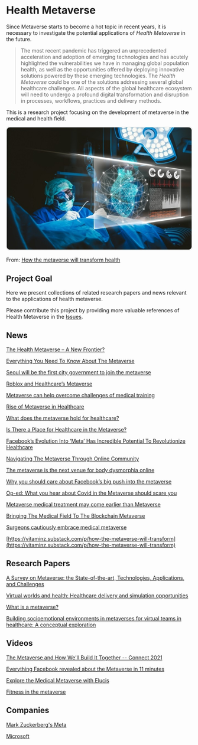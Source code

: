 # Health Metaverse
Since Metaverse starts to become a hot topic in recent years, it is necessary to investigate the potential applications of *Health Metaverse* in the future. 

> The most recent pandemic has triggered an unprecedented acceleration and adoption of emerging technologies and has acutely highlighted the vulnerabilities we have in managing global population health, as well as the opportunities offered by deploying innovative solutions powered by these emerging technologies. The *Health Metaverse* could be one of the solutions addressing several global healthcare challenges. All aspects of the global healthcare ecosystem will need to undergo a profound digital transformation and disruption in processes, workflows, practices and delivery methods.

This is a research project focusing on the development of metaverse in the medical and health field. 

![Health Metaverse](images/health-metaverse-2.jpg)

From: [How the metaverse will transform health](https://vitaminz.substack.com/p/how-the-metaverse-will-transform)

##  Project Goal
Here we present collections of related research papers and news relevant to the applications of health metaverse. 

Please contribute this project by providing more valuable references of Health Metaverse in the [Issues](https://github.com/dhchenx/health-metaverse/issues). 

## News

[The Health Metaverse – A New Frontier?](https://coruzant.com/health-tech/the-health-metaverse-a-new-frontier/)

[Everything You Need To Know About The Metaverse](https://www.protocol.com/metaverse-meaning?rebelltitem=1#rebelltitem1)

[Seoul will be the first city government to join the metaverse](https://qz.com/2086353/seoul-is-developing-a-metaverse-government-platform/)

[Roblox and Healthcare’s Metaverse](https://thehealthcareblog.com/blog/2021/03/16/roblox-and-healthcares-metaverse/)

[Metaverse can help overcome challenges of medical training](http://www.koreabiomed.com/news/articleView.html?idxno=11602)

[Rise of Metaverse in Healthcare](https://www.taliun.com/p/rise-of-metaverse-in-healthcare)

[What does the metaverse hold for healthcare?](https://www.sagentiainnovation.com/insights/what-does-the-metaverse-hold-for-healthcare/)

[Is There a Place for Healthcare in the Metaverse?](https://healthmanagement.org/c/it/post/is-there-a-place-for-healthcare-in-the-metaverse)

[Facebook’s Evolution Into ‘Meta’ Has Incredible Potential To Revolutionize Healthcare](https://www.forbes.com/sites/saibala/2021/10/30/facebooks-evolution-into-meta-has-incredible-potential-to-revolutionize-healthcare/?sh=30b5afe15c5f)

[Navigating The Metaverse Through Online Community](https://advertisingweek.com/navigating-the-metaverse-through-online-community/)

[The metaverse is the next venue for body dysmorphia online](https://www.technologyreview.com/2021/11/16/1040174/facebook-metaverse-body-dysmorphia)

[Why you should care about Facebook’s big push into the metaverse](https://www.vox.com/recode/22799665/facebook-metaverse-meta-zuckerberg-oculus-vr-ar)

[Op-ed: What you hear about Covid in the Metaverse should scare you](https://www.cnbc.com/2021/11/18/op-ed-what-you-hear-about-covid-in-the-metaverse-should-scare-you.html)

[Metaverse medical treatment may come earlier than Metaverse](https://coinyuppie.com/metaverse-medical-treatment-may-come-earlier-than-metaverse/)

[Bringing The Medical Field To The Blockchain Metaverse](https://blockchainusa.tech/index.php/2021/11/21/bringing-the-medical-field-to-the-blockchain-metaverse/)

[Surgeons cautiously embrace medical metaverse](https://venturebeat.com/2021/11/12/surgeons-cautiously-embrace-medical-metaverse/)

[https://vitaminz.substack.com/p/how-the-metaverse-will-transform](https://vitaminz.substack.com/p/how-the-metaverse-will-transform)

## Research Papers

[A Survey on Metaverse: the State-of-the-art, Technologies, Applications, and Challenges](https://arxiv.org/abs/2111.09673)

[Virtual worlds and health: Healthcare delivery and simulation opportunities](https://www.igi-global.com/chapter/virtual-worlds-health/55412)

[What is a metaverse?](https://www.sciencedirect.com/science/article/abs/pii/S0262407921014500)

[Building socioemotional environments in metaverses for virtual teams in healthcare: A conceptual exploration](https://link.springer.com/chapter/10.1007/978-3-642-29361-0_3)

## Videos

[The Metaverse and How We'll Build It Together -- Connect 2021](https://www.youtube.com/watch?v=Uvufun6xer8)

[Everything Facebook revealed about the Metaverse in 11 minutes](https://www.youtube.com/watch?v=gElfIo6uw4g)

[Explore the Medical Metaverse with Elucis](https://www.youtube.com/watch?v=Wt8an9e_4Jk)

[Fitness in the metaverse](https://www.youtube.com/watch?v=hlniOe5uQ3Q)

## Companies

[Mark Zuckerberg's Meta](https://about.facebook.com/meta/)

[Microsoft](https://news.microsoft.com/innovation-stories/mesh-for-microsoft-teams/)





